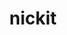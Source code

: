 ---
id: 827
title: nickit
types: [dark]
image: https://raw.githubusercontent.com/PokeAPI/sprites/master/sprites/pokemon/827.png
---